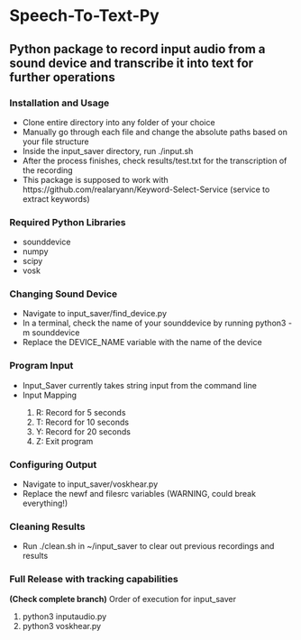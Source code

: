 <h1>Speech-To-Text-Py</h1>

<h2>Python package to record input audio from a sound device and transcribe it into text for further operations</h2>

<h3>Installation and Usage</h3>
<ul>
   <li>Clone entire directory into any folder of your choice</li>
   <li>Manually go through each file and change the absolute paths based on your file structure</li>
   <li>Inside the input_saver directory, run ./input.sh</li>
   <li>After the process finishes, check results/test.txt for the transcription of the recording</li>
   <li>This package is supposed to work with https://github.com/realaryann/Keyword-Select-Service (service to extract keywords)</li>
</ul>

<h3>Required Python Libraries</h3>
<ul>
   <li>sounddevice</li>
   <li>numpy</li>
   <li>scipy</li>
   <li>vosk</li>
</ul>

<h3>Changing Sound Device</h3>
<ul>
   <li>Navigate to input_saver/find_device.py</li>
   <li>In a terminal, check the name of your sounddevice by running python3 -m sounddevice</li>
   <li>Replace the DEVICE_NAME variable with the name of the device</li>
</ul>

<h3>Program Input</h3>
<ul>
   <li>Input_Saver currently takes string input from the command line</li>
   <li>Input Mapping</li>
   <ol>
      <li>R: Record for 5 seconds</li>
      <li>T: Record for 10 seconds</li>
      <li>Y: Record for 20 seconds</li>
      <li>Z: Exit program</li>
   </ol>
</ul>

<h3>Configuring Output</h3>
<ul>
   <li>Navigate to input_saver/voskhear.py</li>
   <li>Replace the newf and filesrc variables (WARNING, could break everything!)</li>
</ul>

<h3>Cleaning Results</h3>
<ul>
   <li>Run ./clean.sh in ~/input_saver to clear out previous recordings and results</li>
</ul>

<h3> Full Release with tracking capabilities </h3>
<b>(Check complete branch)</b> Order of execution for input_saver

1) python3 inputaudio.py
2) python3 voskhear.py

